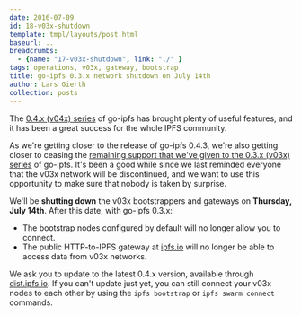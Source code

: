 ```yaml
---
date: 2016-07-09
id: 18-v03x-shutdown
template: tmpl/layouts/post.html
baseurl: ..
breadcrumbs:
  - {name: "17-v03x-shutdown", link: "./" }
tags: operations, v03x, gateway, bootstrap
title: go-ipfs 0.3.x network shutdown on July 14th
author: Lars Gierth
collection: posts
---
```


The [0.4.x (v04x) series][v04x] of go-ipfs has brought plenty of useful features, and it has been a great success for the whole IPFS community.

As we're getting closer to the release of go-ipfs 0.4.3, we're also getting closer to ceasing the [remaining support that we've given to the 0.3.x (v03x) series][migration] of go-ipfs. It's been a good while since we last reminded everyone that the v03x network will be discontinued, and we want to use this opportunity to make sure that nobody is taken by surprise.

We'll be **shutting down** the v03x bootstrappers and gateways on **Thursday, July 14th**. After this date, with go-ipfs 0.3.x:

- The bootstrap nodes configured by default will no longer allow you to connect.
- The public HTTP-to-IPFS gateway at [ipfs.io][gw] will no longer be able to access data from v03x networks.

We ask you to update to the latest 0.4.x version, available through [dist.ipfs.io][dist]. If you can't update just yet, you can still connect your v03x nodes to each other by using the `ipfs bootstrap` or `ipfs swarm connect` commands.

[migration]: https://ipfs.io/blog/9-v04x-migration/
[v04x]: https://ipfs.io/blog/14-ipfs-0-4-0-released/
[dist]: https://dist.ipfs.io
[gw]: https://ipfs.io
